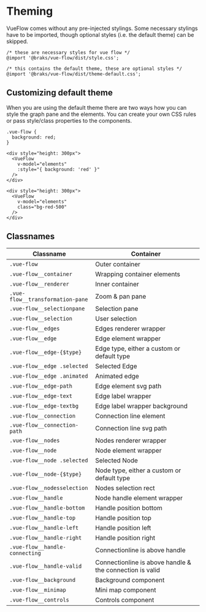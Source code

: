 # Theming

VueFlow comes without any pre-injected stylings. Some necessary stylings have to be imported, though optional styles (i.e.
the default theme) can be skipped.

```css:no-line-numbers
/* these are necessary styles for vue flow */
@import '@braks/vue-flow/dist/style.css';

/* this contains the default theme, these are optional styles */
@import '@braks/vue-flow/dist/theme-default.css';
```

## Customizing default theme

When you are using the default theme there are two ways how you can style the graph pane and the elements. You can create
your own CSS rules or pass style/class properties to the components.

<CodeGroup>
  <CodeGroupItem title="Overwriting classes" active>

```css:no-line-numbers
.vue-flow {
  background: red;
}
```

  </CodeGroupItem>


  <CodeGroupItem title="Passing styles">

```vue
<div style="height: 300px">
  <VueFlow
    v-model="elements"
    :style="{ background: 'red' }"
  />
</div>
```

  </CodeGroupItem>

  <CodeGroupItem title="Using Tailwindcss">

```vue
<div style="height: 300px">
  <VueFlow
    v-model="elements"
    class="bg-red-500"
  />
</div>
```

  </CodeGroupItem>
</CodeGroup>

## Classnames

| Classname                        | Container                                                |
|----------------------------------|----------------------------------------------------------|
| `.vue-flow`                      | Outer container                                          |
| `.vue-flow__container`           | Wrapping container elements                              |
| `.vue-flow__renderer`            | Inner container                                          |
| `.vue-flow__transformation-pane` | Zoom & pan pane                                          |
| `.vue-flow__selectionpane`       | Selection pane                                           |
| `.vue-flow__selection`           | User selection                                           |
| `.vue-flow__edges`               | Edges renderer wrapper                                   |
| `.vue-flow__edge`                | Edge element wrapper                                     |
| `.vue-flow__edge-{$type}`        | Edge type, either a custom or default type               |
| `.vue-flow__edge .selected`      | Selected Edge                                            |
| `.vue-flow__edge .animated`      | Animated edge                                            |
| `.vue-flow__edge-path`           | Edge element svg path                                    |
| `.vue-flow__edge-text`           | Edge label wrapper                                       |
| `.vue-flow__edge-textbg`         | Edge label wrapper background                            |
| `.vue-flow__connection`          | Connection line element                                  |
| `.vue-flow__connection-path`     | Connection line svg path                                 |
| `.vue-flow__nodes`               | Nodes renderer wrapper                                   |
| `.vue-flow__node`                | Node element wrapper                                     |
| `.vue-flow__node .selected`      | Selected Node                                            |
| `.vue-flow__node-{$type}`        | Node type, either a custom or default type               |
| `.vue-flow__nodesselection`      | Nodes selection rect                                     |
| `.vue-flow__handle`              | Node handle element wrapper                              |
| `.vue-flow__handle-bottom`       | Handle position bottom                                   |
| `.vue-flow__handle-top`          | Handle position top                                      |
| `.vue-flow__handle-left`         | Handle position left                                     |
| `.vue-flow__handle-right`        | Handle position right                                    |
| `.vue-flow__handle-connecting`   | Connectionline is above handle                           |
| `.vue-flow__handle-valid`        | Connectionline is above handle & the connection is valid |
| `.vue-flow__background`          | Background component                                     |
| `.vue-flow__minimap`             | Mini map component                                       |
| `.vue-flow__controls`            | Controls component                                       |
 

